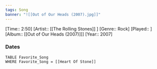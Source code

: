 ```yaml
---
tags: Song  
banner: "![[Out of Our Heads (2007).jpg]]"
---
```

[Time:: 2:50]
[Artist:: [[The Rolling Stones]] ]
[Genre:: Rock]
[Played:: ]
[Album:: [[Out of Our Heads (2007)]]]
[Year:: 2007]
### Dates
````dataview
TABLE Favorite_Song
WHERE Favorite_Song = [[Heart Of Stone]]
````